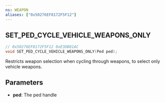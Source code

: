 ```yaml
---
ns: WEAPON
aliases: ["0x50276EF8172F5F12"]
---
```

## SET_PED_CYCLE_VEHICLE_WEAPONS_ONLY

```c
// 0x50276EF8172F5F12 0xE3DB81AC
void SET_PED_CYCLE_VEHICLE_WEAPONS_ONLY(Ped ped);
```

Restricts weapon selection when cycling through weapons, to select only vehicle weapons.

## Parameters
* **ped**: The ped handle
